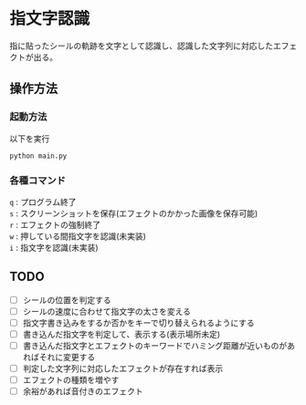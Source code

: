 # 指文字認識
指に貼ったシールの軌跡を文字として認識し、認識した文字列に対応したエフェクトが出る。

## 操作方法
### 起動方法
以下を実行
```
python main.py
```

### 各種コマンド
`q` : プログラム終了\
`s` : スクリーンショットを保存(エフェクトのかかった画像を保存可能)\
`r` : エフェクトの強制終了\
`w` : 押している間指文字を認識(未実装)\
`i` : 指文字を認識(未実装)

## TODO
- [ ] シールの位置を判定する
- [ ] シールの速度に合わせて指文字の太さを変える
- [ ] 指文字書き込みをするか否かをキーで切り替えられるようにする
- [ ] 書き込んだ指文字を判定して、表示する(表示場所未定)
- [ ] 書き込んだ指文字とエフェクトのキーワードでハミング距離が近いものがあればそれに変更する
- [ ] 判定した文字列に対応したエフェクトが存在すれば表示
- [ ] エフェクトの種類を増やす
- [ ] 余裕があれば音付きのエフェクト
